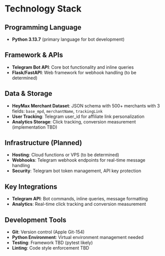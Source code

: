 # Technology Stack

## Programming Language

- **Python 3.13.7** (primary language for bot development)

## Framework & APIs

- **Telegram Bot API**: Core bot functionality and inline queries
- **Flask/FastAPI**: Web framework for webhook handling (to be determined)

## Data & Storage

- **HeyMax Merchant Dataset**: JSON schema with 500+ merchants with 3 fields:
  `base_mpd`, `merchantName`, `trackingLink`
- **User Tracking**: Telegram user_id for affiliate link personalization
- **Analytics Storage**: Click tracking, conversion measurement (implementation
  TBD)

## Infrastructure (Planned)

- **Hosting**: Cloud functions or VPS (to be determined)
- **Webhooks**: Telegram webhook endpoints for real-time message handling
- **Security**: Telegram bot token management, API key protection

## Key Integrations

- **Telegram API**: Bot commands, inline queries, message formatting
- **Analytics**: Real-time click tracking and conversion measurement

## Development Tools

- **Git**: Version control (Apple Git-154)
- **Python Environment**: Virtual environment management needed
- **Testing**: Framework TBD (pytest likely)
- **Linting**: Code style enforcement TBD
